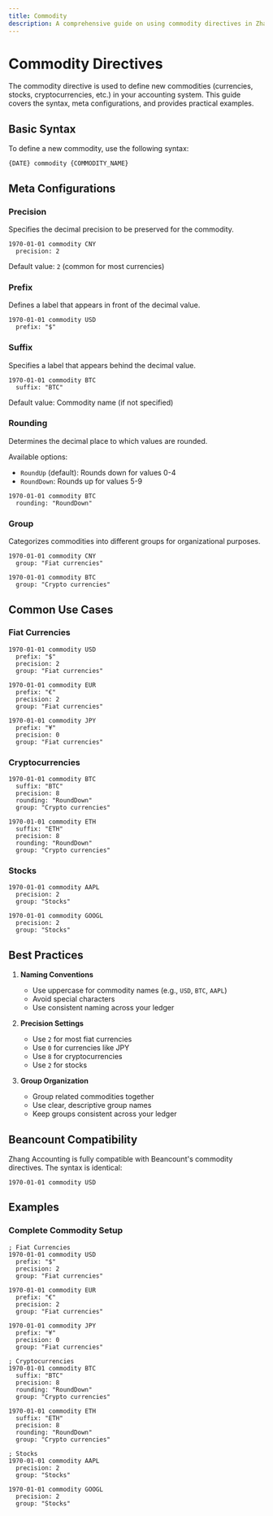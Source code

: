 ```yaml
---
title: Commodity
description: A comprehensive guide on using commodity directives in Zhang Accounting.
---
```


# Commodity Directives

The commodity directive is used to define new commodities (currencies, stocks, cryptocurrencies, etc.) in your accounting system. This guide covers the syntax, meta configurations, and provides practical examples.

## Basic Syntax

To define a new commodity, use the following syntax:

```zhang
{DATE} commodity {COMMODITY_NAME}
```

## Meta Configurations

### Precision

Specifies the decimal precision to be preserved for the commodity.

```zhang
1970-01-01 commodity CNY
  precision: 2
```

Default value: `2` (common for most currencies)

### Prefix

Defines a label that appears in front of the decimal value.

```zhang
1970-01-01 commodity USD
  prefix: "$"
```

### Suffix

Specifies a label that appears behind the decimal value.

```zhang
1970-01-01 commodity BTC
  suffix: "BTC"
```

Default value: Commodity name (if not specified)

### Rounding

Determines the decimal place to which values are rounded.

Available options:
- `RoundUp` (default): Rounds down for values 0-4
- `RoundDown`: Rounds up for values 5-9

```zhang
1970-01-01 commodity BTC
  rounding: "RoundDown"
```

### Group

Categorizes commodities into different groups for organizational purposes.

```zhang
1970-01-01 commodity CNY
  group: "Fiat currencies"

1970-01-01 commodity BTC
  group: "Crypto currencies"
```

## Common Use Cases

### Fiat Currencies

```zhang
1970-01-01 commodity USD
  prefix: "$"
  precision: 2
  group: "Fiat currencies"

1970-01-01 commodity EUR
  prefix: "€"
  precision: 2
  group: "Fiat currencies"

1970-01-01 commodity JPY
  prefix: "¥"
  precision: 0
  group: "Fiat currencies"
```

### Cryptocurrencies

```zhang
1970-01-01 commodity BTC
  suffix: "BTC"
  precision: 8
  rounding: "RoundDown"
  group: "Crypto currencies"

1970-01-01 commodity ETH
  suffix: "ETH"
  precision: 8
  rounding: "RoundDown"
  group: "Crypto currencies"
```

### Stocks

```zhang
1970-01-01 commodity AAPL
  precision: 2
  group: "Stocks"

1970-01-01 commodity GOOGL
  precision: 2
  group: "Stocks"
```

## Best Practices

1. **Naming Conventions**
   - Use uppercase for commodity names (e.g., `USD`, `BTC`, `AAPL`)
   - Avoid special characters
   - Use consistent naming across your ledger

2. **Precision Settings**
   - Use `2` for most fiat currencies
   - Use `0` for currencies like JPY
   - Use `8` for cryptocurrencies
   - Use `2` for stocks

3. **Group Organization**
   - Group related commodities together
   - Use clear, descriptive group names
   - Keep groups consistent across your ledger

## Beancount Compatibility

Zhang Accounting is fully compatible with Beancount's commodity directives. The syntax is identical:

```beancount
1970-01-01 commodity USD
```

## Examples

### Complete Commodity Setup

```zhang
; Fiat Currencies
1970-01-01 commodity USD
  prefix: "$"
  precision: 2
  group: "Fiat currencies"

1970-01-01 commodity EUR
  prefix: "€"
  precision: 2
  group: "Fiat currencies"

1970-01-01 commodity JPY
  prefix: "¥"
  precision: 0
  group: "Fiat currencies"

; Cryptocurrencies
1970-01-01 commodity BTC
  suffix: "BTC"
  precision: 8
  rounding: "RoundDown"
  group: "Crypto currencies"

1970-01-01 commodity ETH
  suffix: "ETH"
  precision: 8
  rounding: "RoundDown"
  group: "Crypto currencies"

; Stocks
1970-01-01 commodity AAPL
  precision: 2
  group: "Stocks"

1970-01-01 commodity GOOGL
  precision: 2
  group: "Stocks"
```

